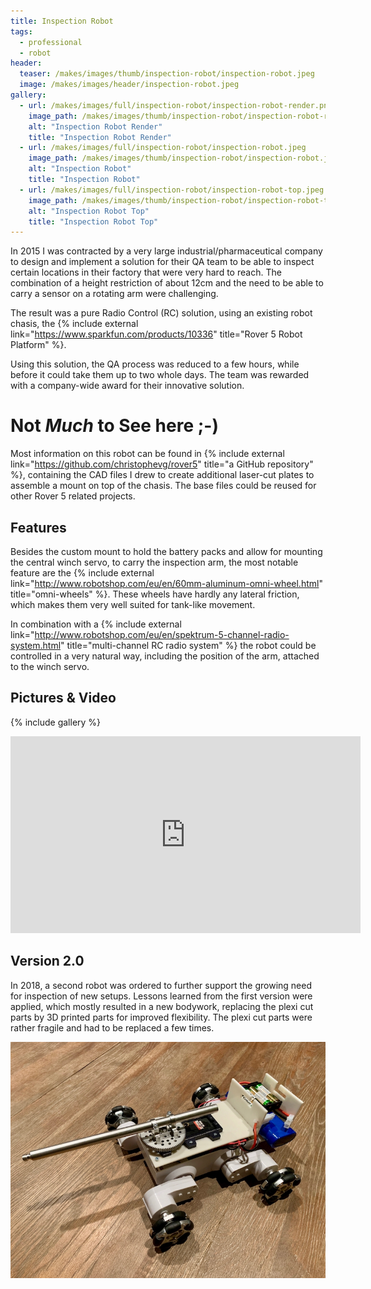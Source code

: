 ```yaml
---
title: Inspection Robot
tags:
  - professional
  - robot
header:
  teaser: /makes/images/thumb/inspection-robot/inspection-robot.jpeg
  image: /makes/images/header/inspection-robot.jpeg
gallery:
  - url: /makes/images/full/inspection-robot/inspection-robot-render.png
    image_path: /makes/images/thumb/inspection-robot/inspection-robot-render.png
    alt: "Inspection Robot Render"
    title: "Inspection Robot Render"
  - url: /makes/images/full/inspection-robot/inspection-robot.jpeg
    image_path: /makes/images/thumb/inspection-robot/inspection-robot.jpeg
    alt: "Inspection Robot"
    title: "Inspection Robot"
  - url: /makes/images/full/inspection-robot/inspection-robot-top.jpeg
    image_path: /makes/images/thumb/inspection-robot/inspection-robot-top.jpeg
    alt: "Inspection Robot Top"
    title: "Inspection Robot Top"
---
```


In 2015 I was contracted by a very large industrial/pharmaceutical company to design and implement a solution for their QA team to be able to inspect certain locations in their factory that were very hard to reach. The combination of a height restriction of about 12cm and the need to be able to carry a sensor on a rotating arm were challenging.

The result was a pure Radio Control (RC) solution, using an existing robot chasis, the {% include external link="https://www.sparkfun.com/products/10336" title="Rover 5 Robot Platform" %}.

Using this solution, the QA process was reduced to a few hours, while before it could take them up to two whole days. The team was rewarded with a company-wide award for their innovative solution.

# Not _Much_ to See here ;-)

Most information on this robot can be found in {% include external link="https://github.com/christophevg/rover5" title="a GitHub repository" %}, containing the CAD files I drew to create additional laser-cut plates to assemble a mount on top of the chasis. The base files could be reused for other Rover 5 related projects.

## Features

Besides the custom mount to hold the battery packs and allow for mounting the central winch servo, to carry the inspection arm, the most notable feature are the {% include external link="http://www.robotshop.com/eu/en/60mm-aluminum-omni-wheel.html" title="omni-wheels" %}. These wheels have hardly any lateral friction, which makes them very well suited for tank-like movement.

In combination with a {% include external link="http://www.robotshop.com/eu/en/spektrum-5-channel-radio-system.html" title="multi-channel RC radio system" %} the robot could be controlled in a very natural way, including the position of the arm, attached to the winch servo.

## Pictures & Video

{% include gallery %}

<iframe width="560" height="315" src="https://www.youtube.com/embed/7OHj70Zl4tA?rel=0" frameborder="0" allowfullscreen></iframe>

## Version 2.0

In 2018, a second robot was ordered to further support the growing need for inspection of new setups. Lessons learned from the first version were applied, which mostly resulted in a new bodywork, replacing the plexi cut parts by 3D printed parts for improved flexibility. The plexi cut parts were rather fragile and had to be replaced a few times.

[![version 2.0](/makes/images/thumb/inspection-robot/inspection-robot-v2.jpeg)](/makes/images/full/inspection-robot/inspection-robot-v2.jpeg)
